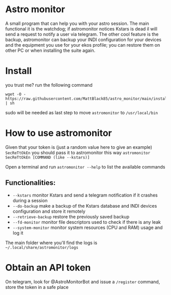 # Astro monitor
A small program that can help you with your astro session. 
The main functional it is the watchdog; if astromonitor notices Kstars is dead il will send a request to notify a user via telegram. 
The other cool feature is the backup, astromonitor can backup your INDI configuration for your devices and the equipment you use for your ekos profile; you can restore them on other PC or when installing the suite again. 


# Install
you trust me? run the following command

```shell
wget -O - https://raw.githubusercontent.com/MattBlack85/astro_monitor/main/install.sh | sh
```

sudo will be needed as last step to move `astromonitor` to `/usr/local/bin`


# How to use astromonitor
Given that your token is (just a random value here to give an example) `SecReTtOkEn` you should pass it to astromonitor this way `astromonitor SecReTtOkEn [COMMAND (like --kstars)]`

Open a terminal and run `astromonitor --help` to list the available commands

## Functionalities:
- `--kstars` monitor Kstars and send a telegram notification if it crashes during a session
- `--do-backup` make a backup of the Kstars database and INDI devices configuration and store it remotely
- `--retrieve-backup` restore the previously saved backup
- `--fd-monitor` monitor file descriptors used to check if there is any leak
- `--system-monitor` monitor system resources (CPU and RAM) usage and log it

The main folder where you'll find the logs is `~/.local/share/astromonitor/logs`

# Obtain an API token
On telegram, look for @AstroMonitorBot and issue a `/register` command, store the token in a safe place
